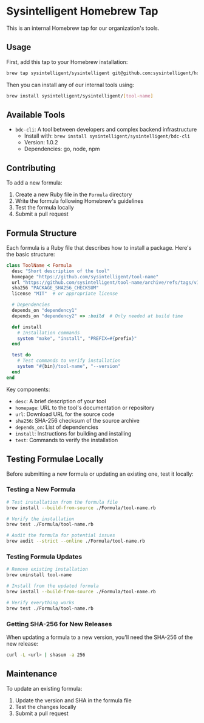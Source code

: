 # Sysintelligent Homebrew Tap

This is an internal Homebrew tap for our organization's tools.

## Usage

First, add this tap to your Homebrew installation:

```bash
brew tap sysintelligent/sysintelligent git@github.com:sysintelligent/homebrew-sysintelligent.git
```

Then you can install any of our internal tools using:

```bash
brew install sysintelligent/sysintelligent/[tool-name]
```

## Available Tools

- `bdc-cli`: A tool between developers and complex backend infrastructure
  - Install with: `brew install sysintelligent/sysintelligent/bdc-cli`
  - Version: 1.0.2
  - Dependencies: go, node, npm

## Contributing

To add a new formula:

1. Create a new Ruby file in the `Formula` directory
2. Write the formula following Homebrew's guidelines
3. Test the formula locally
4. Submit a pull request

## Formula Structure

Each formula is a Ruby file that describes how to install a package. Here's the basic structure:

```ruby
class ToolName < Formula
  desc "Short description of the tool"
  homepage "https://github.com/sysintelligent/tool-name"
  url "https://github.com/sysintelligent/tool-name/archive/refs/tags/v1.0.0.tar.gz"
  sha256 "PACKAGE_SHA256_CHECKSUM"
  license "MIT"  # or appropriate license

  # Dependencies
  depends_on "dependency1"
  depends_on "dependency2" => :build  # Only needed at build time

  def install
    # Installation commands
    system "make", "install", "PREFIX=#{prefix}"
  end

  test do
    # Test commands to verify installation
    system "#{bin}/tool-name", "--version"
  end
end
```

Key components:
- `desc`: A brief description of your tool
- `homepage`: URL to the tool's documentation or repository
- `url`: Download URL for the source code
- `sha256`: SHA-256 checksum of the source archive
- `depends_on`: List of dependencies
- `install`: Instructions for building and installing
- `test`: Commands to verify the installation

## Testing Formulae Locally

Before submitting a new formula or updating an existing one, test it locally:

### Testing a New Formula

```bash
# Test installation from the formula file
brew install --build-from-source ./Formula/tool-name.rb

# Verify the installation
brew test ./Formula/tool-name.rb

# Audit the formula for potential issues
brew audit --strict --online ./Formula/tool-name.rb
```

### Testing Formula Updates

```bash
# Remove existing installation
brew uninstall tool-name

# Install from the updated formula
brew install --build-from-source ./Formula/tool-name.rb

# Verify everything works
brew test ./Formula/tool-name.rb
```

### Getting SHA-256 for New Releases

When updating a formula to a new version, you'll need the SHA-256 of the new release:

```bash
curl -L <url> | shasum -a 256
```

## Maintenance

To update an existing formula:
1. Update the version and SHA in the formula file
2. Test the changes locally
3. Submit a pull request 
